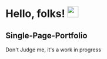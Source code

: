 # Hello, folks! <img src="https://raw.githubusercontent.com/MartinHeinz/MartinHeinz/master/wave.gif" width="30px">

## Single-Page-Portfolio

Don't Judge me, it's a work in progress
